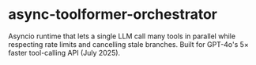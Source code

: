 # async-toolformer-orchestrator
Asyncio runtime that lets a single LLM call many tools in parallel while respecting rate limits and cancelling stale branches. Built for GPT-4o's 5× faster tool-calling API (July 2025).
